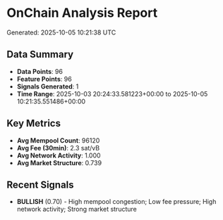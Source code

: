 # OnChain Analysis Report
Generated: 2025-10-05 10:21:38 UTC

## Data Summary
- **Data Points**: 96
- **Feature Points**: 96
- **Signals Generated**: 1
- **Time Range**: 2025-10-03 20:24:33.581223+00:00 to 2025-10-05 10:21:35.551486+00:00

## Key Metrics
- **Avg Mempool Count**: 96120
- **Avg Fee (30min)**: 2.3 sat/vB
- **Avg Network Activity**: 1.000
- **Avg Market Structure**: 0.739

## Recent Signals
- **BULLISH** (0.70) - High mempool congestion; Low fee pressure; High network activity; Strong market structure
